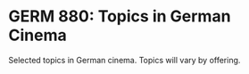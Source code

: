 # GERM 880: Topics in German Cinema

Selected topics in German cinema. Topics will vary by offering.